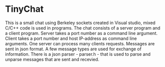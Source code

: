 # TinyChat
This is a small chat using Berkeley sockets created in Visual studio, mixed С/С++ code is used in programs.
The chat consists of a server program and a client program. 
Server takes a port number as a command line argument. Client takes a port number and host IP-address as command line arguments. 
One server can process many clients requests. 
Messages are sent in json format. A few message types are used for exchange of information.
There is a json parser - parser.h - that is used to parse and unparse messages that are sent and recevied.
